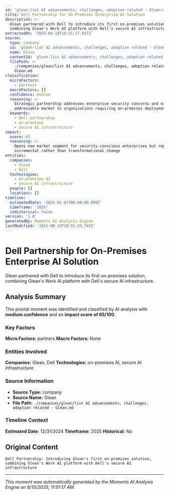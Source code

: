 ```yaml
---
id: 'glean-list AI advancements, challenges, adoption related - Glean-moment-4'
title: Dell Partnership for On-Premises Enterprise AI Solution
description: >-
  Glean partnered with Dell to introduce its first on-premises solution,
  combining Glean's Work AI platform with Dell's secure AI infrastructure.
extractedAt: '2025-08-10T18:51:17.837Z'
source:
  type: company
  id: 'glean-list AI advancements, challenges, adoption related - Glean'
  name: Glean
  contentId: 'glean-list AI advancements, challenges, adoption related - Glean'
  filePath: >-
    ./companies/glean/list AI advancements, challenges, adoption related -
    Glean.md
classification:
  microFactors:
    - partners
  macroFactors: []
  confidence: medium
  reasoning: >-
    Strategic partnership addresses enterprise security concerns and expands
    addressable market to organizations requiring on-premises deployment
  keywords:
    - Dell partnership
    - on-premises
    - secure AI infrastructure
impact:
  score: 65
  reasoning: >-
    Opens new market segment for security-conscious enterprises but represents
    incremental rather than transformational change
entities:
  companies:
    - Glean
    - Dell
  technologies:
    - on-premises AI
    - secure AI infrastructure
  people: []
  locations: []
timeline:
  estimatedDate: '2025-01-01T00:00:00.000Z'
  timeframe: '2025'
  isHistorical: false
version: '1.0'
generatedBy: Moments AI Analysis Engine
lastModified: '2025-08-10T18:51:33.745Z'
---
```

# Dell Partnership for On-Premises Enterprise AI Solution

Glean partnered with Dell to introduce its first on-premises solution, combining Glean's Work AI platform with Dell's secure AI infrastructure.

## Analysis Summary

This pivotal moment was identified and classified by AI analysis with **medium confidence** and an **impact score of 65/100**.

### Key Factors

**Micro Factors:** partners
**Macro Factors:** None

### Entities Involved

**Companies:** Glean, Dell
**Technologies:** on-premises AI, secure AI infrastructure



### Source Information

- **Source Type:** company
- **Source Name:** Glean
- **File Path:** `./companies/glean/list AI advancements, challenges, adoption related - Glean.md`

### Timeline Context

**Estimated Date:** 12/31/2024
**Timeframe:** 2025
**Historical:** No

## Original Content

```
Dell Partnership: Introducing Glean's first on-premises solution, combining Glean's Work AI platform with Dell's secure AI infrastructure
```

---

*This moment was automatically generated by the Moments AI Analysis Engine on 8/10/2025, 11:51:17 AM.*
